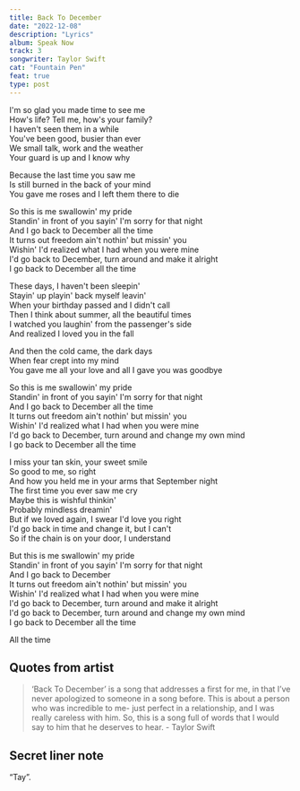 ```yaml
---
title: Back To December
date: "2022-12-08"
description: "Lyrics"
album: Speak Now
track: 3
songwriter: Taylor Swift
cat: "Fountain Pen"
feat: true
type: post
---
```


<p className="verse-one">
I'm so glad you made time to see me <br />
How's life? Tell me, how's your family? <br />
I haven't seen them in a while <br />
You've been good, busier than ever <br />
We small talk, work and the weather <br />
Your guard is up and I know why <br />
</p>
<p className="pre-chorus">
Because the last time you saw me <br />
Is still burned in the back of your mind <br />
You gave me roses and I left them there to die <br />
</p>
<p className="chorus">
So this is me swallowin' my pride <br />
Standin' in front of you sayin' I'm sorry for that night <br />
And I go back to December all the time <br />
It turns out freedom ain't nothin' but missin' you <br />
Wishin' I'd realized what I had when you were mine <br />
I'd go back to December, turn around and make it alright <br />
I go back to December all the time <br />
</p>
<p className="verse-two">
These days, I haven't been sleepin' <br />
Stayin' up playin' back myself leavin' <br />
When your birthday passed and I didn't call <br />
Then I think about summer, all the beautiful times <br />
I watched you laughin' from the passenger's side <br />
And realized I loved you in the fall <br />
</p>
<p className="pre-chorus">
And then the cold came, the dark days <br />
When fear crept into my mind <br />
You gave me all your love and all I gave you was goodbye <br />
</p>
<p className="chorus">
So this is me swallowin' my pride <br />
Standin' in front of you sayin' I'm sorry for that night <br />
And I go back to December all the time <br />
It turns out freedom ain't nothin' but missin' you <br />
Wishin' I'd realized what I had when you were mine <br />
I'd go back to December, turn around and change my own mind <br />
I go back to December all the time <br />
</p>
<p className="bridge">
I miss your tan skin, your sweet smile <br />
So good to me, so right <br />
And how you held me in your arms that September night <br />
The first time you ever saw me cry <br />
Maybe this is wishful thinkin' <br />
Probably mindless dreamin' <br />
But if we loved again, I swear I'd love you right <br />
I'd go back in time and change it, but I can't <br />
So if the chain is on your door, I understand <br />
</p>
<p className="chorus">
But this is me swallowin' my pride <br />
Standin' in front of you sayin' I'm sorry for that night <br />
And I go back to December <br />
It turns out freedom ain't nothin' but missin' you <br />
Wishin' I'd realized what I had when you were mine <br />
I'd go back to December, turn around and make it alright <br />
I'd go back to December, turn around and change my own mind <br />
I go back to December all the time <br />
</p>
<p className="outro">
All the time <br />
</p>

## Quotes from artist

<blockquote>
‘Back To December’ is a song that addresses a first for me, in that I’ve never apologized to someone in a song before. This is about a person who was incredible to me- just perfect in a relationship, and I was really careless with him. So, this is a song full of words that I would say to him that he deserves to hear. - Taylor Swift
</blockquote>

## Secret liner note

“Tay”.
